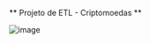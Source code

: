 ** Projeto de ETL - Criptomoedas **

![image](https://user-images.githubusercontent.com/83234291/174507230-b3d19d0d-88a9-470a-a251-a28b8d749529.png)

